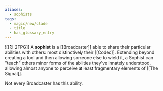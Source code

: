 ```yaml
---
aliases:
  - sophists
tags:
  - magic/new/clade
  - title
  - has_glossary_entry
---
```

![[⎋ 2FPG]]
A **sophist** is a [[Broadcaster]] able to share their particular abilities with others: most distinctively their [[Codec]]. Extending beyond creating a tool and then allowing someone else to wield it, a Sophist can "teach" others minor forms of the abilities they've innately understood, allowing almost anyone to perceive at least fragmentary elements of [[The Signal]].

Not every Broadcaster has this ability.